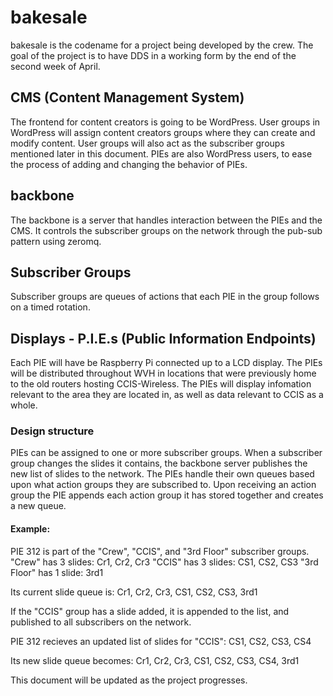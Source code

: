 # bakesale
bakesale is the codename for a project being developed by the crew.
The goal of the project is to have DDS in a working form by the end of the second week of April.

## CMS (Content Management System)
The frontend for content creators is going to be WordPress. User groups in WordPress will assign content creators groups where they can create and modify content. User groups will also act as the subscriber groups mentioned later in this document. PIEs are also WordPress users, to ease the process of adding and changing the behavior of PIEs.

## backbone
The backbone is a server that handles interaction between the PIEs and the CMS. It controls the subscriber groups on the network through the pub-sub pattern using zeromq.

## Subscriber Groups
Subscriber groups are queues of actions that each PIE in the group follows on a timed rotation.

## Displays - P.I.E.s (Public Information Endpoints)
Each PIE will have be Raspberry Pi connected up to a LCD display. The PIEs will be distributed throughout WVH in locations that were previously home to the old routers hosting CCIS-Wireless. The PIEs will display infomation relevant to the area they are located in, as well as data relevant to CCIS as a whole.

### Design structure
PIEs can be assigned to one or more subscriber groups. When a subscriber group changes the slides it contains, the backbone server publishes the new list of slides to the network. The PIEs handle their own queues based upon what action groups they are subscribed to. Upon receiving an action group the PIE appends each action group it has stored together and creates a new queue.

#### Example:
PIE 312 is part of the "Crew", "CCIS", and "3rd Floor" subscriber groups.
"Crew" has 3 slides: Cr1, Cr2, Cr3
"CCIS" has 3 slides: CS1, CS2, CS3
"3rd Floor" has 1 slide: 3rd1

Its current slide queue is: Cr1, Cr2, Cr3, CS1, CS2, CS3, 3rd1

If the "CCIS" group has a slide added, it is appended to the list, and published to all subscribers on the network.

PIE 312 recieves an updated list of slides for "CCIS":
CS1, CS2, CS3, CS4

Its new slide queue becomes: Cr1, Cr2, Cr3, CS1, CS2, CS3, CS4, 3rd1

This document will be updated as the project progresses.